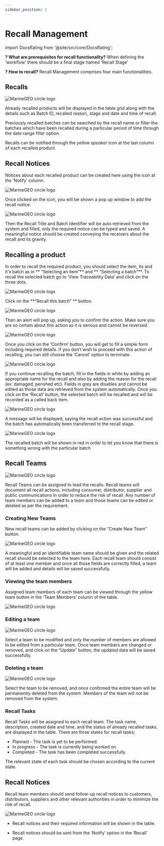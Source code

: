```yaml
---
sidebar_position: 3
---
```


# Recall Management
import DocsRating from '@site/src/core/DocsRating';

**? What are prerequisites for recall functionality?**
	When defining the ‘workflow’ there should be a final stage named ‘Recall Stage’ 
	

**? How to recall?**
    Recall Management comprises four main functionalities. 

## Recalls

![MarineGEO circle logo](../../static/img/insights10.png "MarineGEO logo")

Already recalled products will be displayed in the table grid along with the details such as Batch ID, recalled reason, stage and date and time of recall. 

Previously recalled batches can be searched by the recall name or filter the batches which have been recalled during a particular period of time through the date range filter option. 

Recalls can be notified through the *yellow speaker icon* at the last column of each recalled product. 



## Recall Notices

Notices about each recalled product can be created here using the icon at the ‘Notify’ column. 

![MarineGEO circle logo](../../static/img/insights11.png "MarineGEO logo")



Once clicked on the icon, you will be shown a pop up window to add the recall notice.


![MarineGEO circle logo](../../static/img/insights12.png "MarineGEO logo")


Then the Recall Title and Batch Identifier will be auto retrieved from the system and filled, only the required notice can be typed and saved.
A meaningful notice should be created conveying the receivers about the recall and its gravity. 



## Recalling a product

In order to recall the required product, you should select the item, its and it's batch as in ** “Selecting an item”** and ** “Selecting a batch”**. To recall the selected batch go to ‘View Traceability Data’ and click on the three dots.

![MarineGEO circle logo](../../static/img/insights13.png "MarineGEO logo")

Click on the **“Recall this batch” ** button.

![MarineGEO circle logo](../../static/img/insights40.png "MarineGEO logo")


Then an alert will pop up, asking you to confirm the action. 
Make sure you are so certain about this action as it is serious and cannot be reversed. 


![MarineGEO circle logo](../../static/img/insights15.png "MarineGEO logo")


Once you click on the ‘Confirm’ button, you will get to fill a simple form including required details. 
If you don’t wish to proceed with this action of recalling, you can still choose the ‘Cancel’ option to terminate. 


![MarineGEO circle logo](../../static/img/insights16.png "MarineGEO logo")


If you continue recalling the batch, fill in the fields in white by adding an appropriate name for the recall and also by adding the reason for the recall (ex: damaged, perished etc).
Fields in grey are disables and cannot be edited as those data are retrieved from the system automatically.
Once you click on the ‘Recall’ button, the selected batch will be recalled and will be recorded as a called back item.


![MarineGEO circle logo](../../static/img/insights17.png "MarineGEO logo")


A message will be displayed, saying the recall action was successful and the batch has automatically been transferred to the recall stage.


![MarineGEO circle logo](../../static/img/insights18.png "MarineGEO logo")


The recalled batch will be shown in red in order to let you know that there is something wrong with the particular batch




## Recall Teams

![MarineGEO circle logo](../../static/img/insights19.png "MarineGEO logo")

Recall Teams can be assigned to lead the recalls. Recall teams will document all recall actions, including consumer, distributor, supplier and public communications in order to reduce the risk of recall.
Any number of team members can be added to a team and those teams can be edited or deleted as per the requirement.




### Creating New Teams

New recall teams can be added by clicking on the “Create New Team” button.

![MarineGEO circle logo](../../static/img/insights20.png "MarineGEO logo") 

A meaningful and an identifiable team name should be given and the related recall should be selected to the team here. Each recall team should consist of at least one member and once all those fields are correctly filled, a team will be added and details will be saved successfully. 




### Viewing the team members

Assigned team members of each team can be viewed through the yellow team button in the ‘Team Members’ column of the table.

![MarineGEO circle logo](../../static/img/insights21.png "MarineGEO logo") 





### Editing a team

![MarineGEO circle logo](../../static/img/insights22.png "MarineGEO logo")

Select a team to be modified and only the number of members are allowed to be edited from a particular team. Once team members are changed or removed, and click on the “Update” button, the updated data will be saved successfully. 



### Deleting a team

![MarineGEO circle logo](../../static/img/insights23.png "MarineGEO logo")

Select the team to be removed, and once confirmed the entire team will be permanently deleted from the system.  Members of the team will not be removed from the system.

### Recall Tasks 

Recall Tasks will be assigned to each recall team. The task name, description, created date and time, and the status of already recalled tasks, are displayed in the table. 
There are three states for recall tasks;

- Planned - The task is yet to be performed.
- In progress - The task is currently being worked on.
- Completed - The task has been completed successfully.

The relevant state of each task should be chosen according to the current state.




## Recall Notices

Recall team members should send follow-up recall notices to customers, distributors, suppliers and other relevant authorities in order to minimize the risk of recall. 

![MarineGEO circle logo](../../static/img/insights24.png "MarineGEO logo")

- Recall notices and their required information will be shown in the table.

- Recall notices should be sent from the ‘Notify’ option in the ‘Recall’ page.

<DocsRating pageName="certificates"/>

